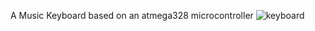 A Music Keyboard based on an atmega328 microcontroller
![keyboard](https://github.com/Nr5/music_keyboard/assets/5329468/60cb15c9-002c-4884-a800-47e570250d35)
